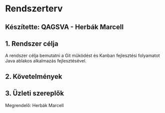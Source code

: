 # Rendszerterv
## Készítette: QAGSVA - Herbák Marcell

## 1. Rendszer célja

A rendszer célja bemutatni a Git működést és Kanban fejlesztési folyamatot Java ablakos alkalmazás fejlesztésével.

## 2. Követelmények

## 3. Üzleti szereplők

Megrendelő: Herbák Marcell



